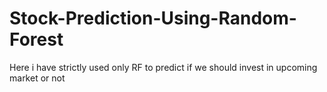 # Stock-Prediction-Using-Random-Forest
Here i have strictly used only RF to predict if we should invest in upcoming market or not
